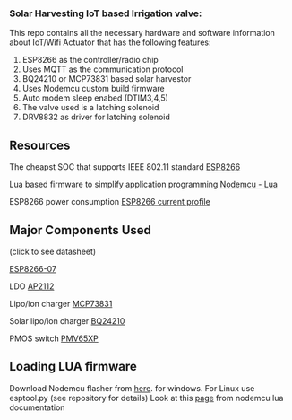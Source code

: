 ### Solar Harvesting IoT based Irrigation valve:
This repo contains all the necessary hardware and software information about IoT/Wifi Actuator that has the following features:
1. ESP8266 as the controller/radio chip 
2. Uses MQTT as the communication protocol
3. BQ24210 or MCP73831 based solar harvestor
4. Uses Nodemcu custom build firmware
5. Auto modem sleep enabed (DTIM3,4,5)
6. The valve used is a latching solenoid 
7. DRV8832 as driver for latching solenoid
## Resources
The cheapst SOC that supports IEEE 802.11 standard
[ESP8266](https://tttapa.github.io/ESP8266/Chap04%20-%20Microcontroller.html)

Lua based firmware to simplify application programming
[Nodemcu - Lua](https://nodemcu.readthedocs.io/en/master/)

ESP8266 power consumption
[ESP8266 current profile](https://jeelabs.org/book/1526f/)

## Major Components Used 
(click to see datasheet)

[ESP8266-07](https://www.mikrocontroller.net/attachment/338570/Ai-thinker_ESP-07_WIFI_Module-EN.pdf)

LDO
[AP2112](https://www.diodes.com/assets/Datasheets/AP2112.pdf)

Lipo/ion charger
[MCP73831](http://ww1.microchip.com/downloads/en/DeviceDoc/20001984g.pdf)

Solar lipo/ion charger 
[BQ24210](http://www.ti.com/lit/ds/symlink/bq24210.pdf)

PMOS switch 
[PMV65XP](https://assets.nexperia.com/documents/data-sheet/PMV65XP.pdf)

## Loading LUA firmware
Download Nodemcu flasher from [here](https://github.com/nodemcu/nodemcu-flasher). for windows. For Linux use esptool.py (see repository for details)
Look at this [page](https://nodemcu.readthedocs.io/en/master/en/flash/) from nodemcu lua documentation


